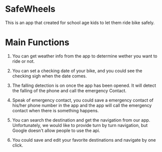 # SafeWheels
 
This is an app that created for school age kids to let them ride bike safely.

# Main Functions

1. You can get weather info from the app to determine wether you want to ride or not.

2. You can set a checking date of your bike, and you could see the checking sigh when the date comes.

3. The falling detection is on once the app has been opened. It will detect the falling of the phone and call the emergency Contact.

4. Speak of emergency contact, you could save a emergency contact of his/her phone number in the app and the app will call the emergency contact when there is something happens.

5. You can search the destination and get the navigation from our app. Unfortunately, we would like to provide turn by turn navigation, but Google doesn't allow people to use the api.

6. You could save and edit your favorite destinations and navigate by one click.
